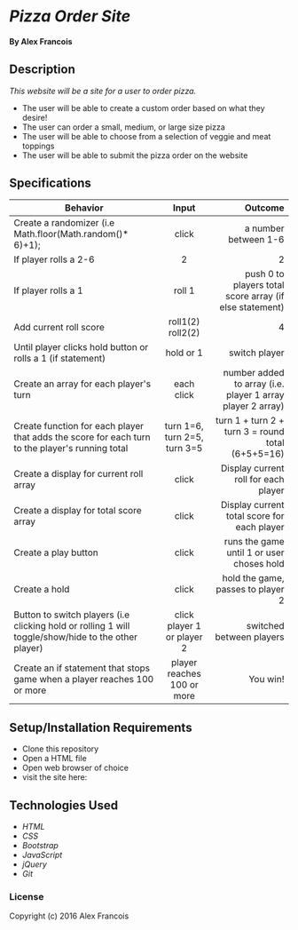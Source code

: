 # _Pizza Order Site_


#### By **Alex Francois**


## Description

_This website will be a site for a user to order pizza._
* The user will be able to create a custom order based on what they desire!
* The user can order a small, medium, or large size pizza
* The user will be able to choose from a selection of veggie and meat toppings
* The user will be able to submit the pizza order on the website


## Specifications
| Behavior        | Input           | Outcome  |
| ------------- |:-------------:| -----:|
| Create a randomizer (i.e Math.floor(Math.random()* 6)+1); | click | a number between 1-6|
| If player rolls a 2-6 | 2 | 2|
| If player rolls a 1 | roll 1 | push 0 to players total score array (if else statement)|
| Add current roll score  | roll1(2) roll2(2) | 4|
| Until player clicks hold button or rolls a 1 (if statement) |hold or 1| switch player|
| Create an array for each player's turn | each click | number added to array (i.e. player 1 array player 2 array)|
| Create function for each player that adds the score for each turn to the player's running total | turn 1=6, turn 2=5, turn 3=5 | turn 1 + turn 2 + turn 3 = round total (6+5+5=16)|
| Create a display for current roll array | click | Display current roll for each player|
| Create a display for total score array | click | Display current total score for each player|
| Create a play button | click | runs the game until 1 or user choses hold|
| Create a hold | click | hold the game, passes to player 2|
| Button to switch players (i.e clicking hold or rolling 1 will toggle/show/hide to the other player) | click player 1 or player 2 | switched between players|
| Create an if statement that stops game when a player reaches 100 or more | player reaches 100 or more | You win!|


## Setup/Installation Requirements

* Clone this repository
* Open a HTML file
* Open web browser of choice
* visit the site here:


## Technologies Used

* _HTML_
* _CSS_
* _Bootstrap_
* _JavaScript_
* _jQuery_
* _Git_

### License

Copyright (c) 2016 Alex Francois
